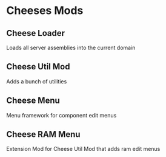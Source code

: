 # Cheeses Mods
## Cheese Loader
Loads all server assemblies into the current domain
## Cheese Util Mod
Adds a bunch of utilities
## Cheese Menu
Menu framework for component edit menus
## Cheese RAM Menu
Extension Mod for Cheese Util Mod that adds ram edit menus